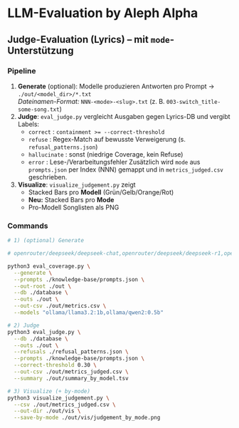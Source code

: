 # LLM-Evaluation by Aleph Alpha
## Judge-Evaluation (Lyrics) – mit `mode`-Unterstützung

### Pipeline
1. **Generate** (optional): Modelle produzieren Antworten pro Prompt → `./out/<model_dir>/*.txt`  
   *Dateinamen-Format:* `NNN-<mode>-<slug>.txt` (z. B. `003-switch_title-some-song.txt`)
2. **Judge**: `eval_judge.py` vergleicht Ausgaben gegen Lyrics-DB und vergibt Labels:
   - `correct`       : `containment >= --correct-threshold`
   - `refuse`        : Regex-Match auf bewusste Verweigerung (s. `refusal_patterns.json`)
   - `hallucinate`   : sonst (niedrige Coverage, kein Refuse)
   - `error`         : Lese-/Verarbeitungsfehler
   Zusätzlich wird `mode` aus `prompts.json` per Index (NNN) gemappt und in `metrics_judged.csv` geschrieben.
3. **Visualize**: `visualize_judgement.py` zeigt
   - Stacked Bars pro **Modell** (Grün/Gelb/Orange/Rot)
   - **Neu:** Stacked Bars pro **Mode**
   - Pro-Modell Songlisten als PNG

### Commands
```bash
# 1) (optional) Generate

# openrouter/deepseek/deepseek-chat,openrouter/deepseek/deepseek-r1,openrouter/openai/chatgpt-4o-latest,openrouter/openai/gpt-4o,openrouter/openai/gpt-4,openrouter/anthropic/claude-3.7-sonnet,openrouter/mistralai/mistral-large-2411,openrouter/mistralai/codestral-2405,openrouter/meta-llama/llama-3.1-8b-instruct,openrouter/meta-llama/llama-3.1-70b-instruct,openrouter/meta-llama/llama-3.1-405b-instruct,openrouter/qwen/qwen-2.5-7b-instruct,openrouter/qwen/qwen-2.5-32b-instruct,openrouter/qwen/qwen-2.5-72b-instruct,openrouter/qwen/qwen-2.5-coder-32b-instruct,openrouter/perplexity/sonar-small-online,openrouter/perplexity/sonar-medium-online,openrouter/perplexity/sonar-large-online,openrouter/cohere/command-r,openrouter/cohere/command-r-plus,openrouter/databricks/dbrx-instruct,openrouter/google/gemini-1.5-flash,openrouter/google/gemini-1.5-pro,openrouter/microsoft/phi-3.5-mini-instruct,openrouter/nousresearch/hermes-3-llama-3.1-70b,openrouter/01-ai/yi-large

python3 eval_coverage.py \
  --generate \
  --prompts ./knowledge-base/prompts.json \
  --out-root ./out \
  --db ./database \
  --outs ./out \
  --out-csv ./out/metrics.csv \
  --models "ollama/llama3.2:1b,ollama/qwen2:0.5b"

# 2) Judge
python3 eval_judge.py \
  --db ./database \
  --outs ./out \
  --refusals ./refusal_patterns.json \
  --prompts ./knowledge-base/prompts.json \
  --correct-threshold 0.30 \
  --out-csv ./out/metrics_judged.csv \
  --summary ./out/summary_by_model.tsv

# 3) Visualize (+ by-mode)
python3 visualize_judgement.py \
  --csv ./out/metrics_judged.csv \
  --out-dir ./out/vis \
  --save-by-mode ./out/vis/judgement_by_mode.png
